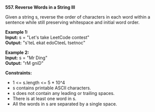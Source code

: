 **557. Reverse Words in a String III**

Given a string s, reverse the order of characters in each word within a sentence while still preserving whitespace and initial word order.

**Example 1:**  
**Input:** s = "Let's take LeetCode contest"  
**Output:** "s'teL ekat edoCteeL tsetnoc"  

**Example 2:**  
**Input:** s = "Mr Ding"  
**Output:** "rM gniD"  

**Constraints:**  
- 1 <= s.length <= 5 * 10^4  
- s contains printable ASCII characters.  
- s does not contain any leading or trailing spaces.  
- There is at least one word in s.  
- All the words in s are separated by a single space.  
